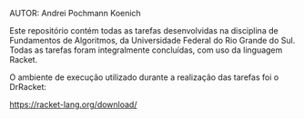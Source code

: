 AUTOR: Andrei Pochmann Koenich

Este repositório contém todas as tarefas desenvolvidas na disciplina de Fundamentos de Algoritmos, da Universidade Federal do Rio Grande do Sul.
Todas as tarefas foram integralmente concluídas, com uso da linguagem Racket.

O ambiente de execução utilizado durante a realização das tarefas foi o DrRacket: 

https://racket-lang.org/download/
